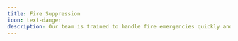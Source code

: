 ```yaml
---
title: Fire Suppression
icon: text-danger
description: Our team is trained to handle fire emergencies quickly and effectively.
---
```

